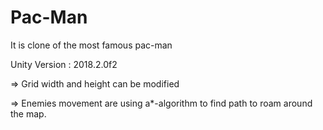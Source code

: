 # Pac-Man
It is clone of the most famous pac-man

Unity Version : 2018.2.0f2

=> Grid width and height can be modified

=> Enemies movement are using a*-algorithm to find path to roam around the map.
